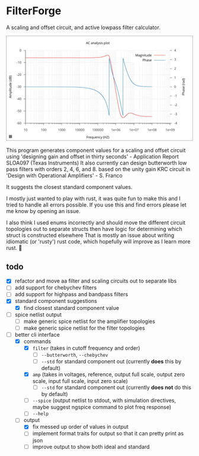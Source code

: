 # FilterForge

A scaling and offset circuit, and active lowpass filter calculator.

![lpf response](./circuits/ngspice/response.svg)

This program generates component values for a scaling and offset circuit using 'designing gain and offset in thirty seconds' - Application Report SLOA097 (Texas Instruments)
It also currently can design butterworth low pass filters with orders 2, 4, 6, and 8. based on the unity gain KRC circuit in 'Design with Operational Amplifiers' - S. Franco

It suggests the closest standard component values.

I mostly just wanted to play with rust, it was quite fun to make this and I tried to handle all errors possible.
If you use this and find errors please let me know by opening an issue.

I also think I used enums incorrectly and should move the different circuit topologies out to separate structs then have logic for determining which struct is constructed elsewhere
That is mostly an issue about writing idiomatic (or 'rusty') rust code, which hopefully will improve as I learn more rust. 🦀

## todo

- [x] refactor and move aa filter and scaling circuits out to separate libs
- [ ] add support for chebychev filters
- [ ] add support for highpass and bandpass filters
- [x] standard component suggestions
  - [x] find closest standard component value
- [ ] spice netlist output
  - [ ] make generic spice netlist for the amplifier topologies
  - [ ] make generic spice netlist for the filter topologies
- [ ] better cli interface
  - [x] commands
    - [x] `filter` (takes in cutoff frequency and order)
      - [ ] `--butterworth`, `--chebychev`
      - [ ] `--std` for standard component out (currently **does** this by default)
    - [x] `amp` (takes in voltages, reference, output full scale, output zero scale, input full scale, input zero scale)
      - [ ] `--std` for standard component out (currently **does not** do this by default)
    - [ ] `--spice` (output netlist to stdout, with simulation directives, maybe suggest ngspice command to plot freq response)
    - [ ] `--help`
  - [ ] output
    - [x] fix messed up order of values in output
    - [ ] implement format traits for output so that it can pretty print as json
    - [ ] improve output to show both ideal and standard
